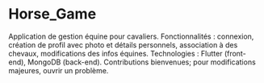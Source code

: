 # Horse_Game
Application de gestion équine pour cavaliers. Fonctionnalités : connexion, création de profil avec photo et détails personnels, association à des chevaux, modifications des infos équines. Technologies : Flutter (front-end), MongoDB (back-end). Contributions bienvenues; pour modifications majeures, ouvrir un problème.
